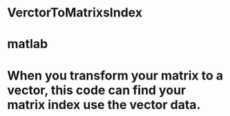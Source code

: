 # VerctorToMatrixsIndex
# matlab
# When you transform your matrix to a vector, this code can find your matrix index use the vector data.
